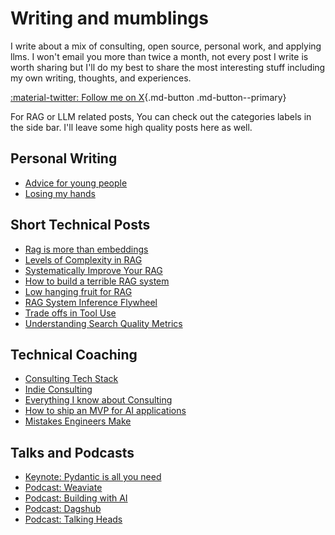 # Writing and mumblings

I write about a mix of consulting, open source, personal work, and applying llms. I won't email you more than twice a month, not every post I write is worth sharing but I'll do my best to share the most interesting stuff including my own writing, thoughts, and experiences.

[:material-twitter: Follow me on X](https://x.com/jxnlco){.md-button .md-button--primary}

For RAG or LLM related posts, You can check out the categories labels in the side bar. I'll leave some high quality posts here as well.

## Personal Writing

- [Advice for young people](./posts/advice.md)
- [Losing my hands](./posts/hands-part-1.md)

## Short Technical Posts

- [Rag is more than embeddings](./posts/rag.md)
- [Levels of Complexity in RAG](./posts/rag-levels-of-rag.md)
- [Systematically Improve Your RAG](./posts/rag-improving-rag.md)
- [How to build a terrible RAG system](./posts/rag-inverted.md)
- [Low hanging fruit for RAG](./posts/rag-low-hanging-fruit.md)
- [RAG System Inference Flywheel](./posts/rag-flywheel.md)
- [Trade offs in Tool Use](./posts/trade-offs-tool-selection.md)
- [Understanding Search Quality Metrics](./posts/rag-lgtmk.md)

## Technical Coaching

- [Consulting Tech Stack](./posts/consulting-stack.md)
- [Indie Consulting](./posts/consulting-indie.md)
- [Everything I know about Consulting](./posts/consulting-everything-i-know.md)
- [How to ship an MVP for AI applications](./posts/mvp.md)
- [Mistakes Engineers Make](./posts/stochastic-software.md)

## Talks and Podcasts

- [Keynote: Pydantic is all you need](https://www.youtube.com/watch?v=yj-wSRJwrrc&)
- [Podcast: Weaviate](https://www.youtube.com/watch?v=higlHgYDc5E)
- [Podcast: Building with AI](https://www.youtube.com/watch?v=RuLTElrphnk)
- [Podcast: Dagshub](https://www.youtube.com/watch?v=rDP44EVpHTA)
- [Podcast: Talking Heads](https://www.youtube.com/watch?v=5-5jf3_mvBg)
